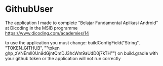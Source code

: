 # GithubUser
The application I made to complete "Belajar Fundamental Aplikasi Android" at Dicoding in the MSIB programme
https://www.dicoding.com/academies/14

to use the application you must change:
buildConfigField("String", "TOKEN_GITHUB", "\"token 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\"")
on build.gradle with your github token or the application will not run correctly

